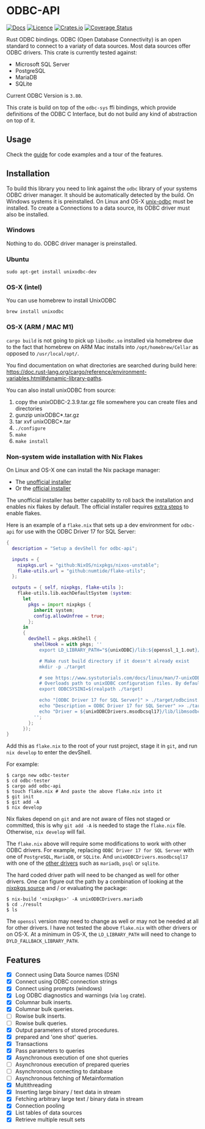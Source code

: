 # ODBC-API

[![Docs](https://docs.rs/odbc-api/badge.svg)](https://docs.rs/odbc-api/)
[![Licence](https://img.shields.io/crates/l/odbc-api)](https://github.com/pacman82/odbc-api/blob/main/License)
[![Crates.io](https://img.shields.io/crates/v/odbc-api)](https://crates.io/crates/odbc-api)
[![Coverage Status](https://coveralls.io/repos/github/pacman82/odbc-api/badge.svg?branch=main)](https://coveralls.io/github/pacman82/odbc-api?branch=main)

Rust ODBC bindings. ODBC (Open Database Connectivity) is an open standard to connect to a variaty of data sources. Most data sources offer ODBC drivers. This crate is currently tested against:

* Microsoft SQL Server
* PostgreSQL
* MariaDB
* SQLite

Current ODBC Version is `3.80`.

This crate is build on top of the `odbc-sys` ffi bindings, which provide definitions of the ODBC C Interface, but do not build any kind of abstraction on top of it.

## Usage

Check the [guide](https://docs.rs/odbc-api/latest/odbc_api/guide/index.html) for code examples and a tour of the features.

## Installation

To build this library you need to link against the `odbc` library of your systems ODBC driver manager. It should be automatically detected by the build. On Windows systems it is preinstalled. On Linux and OS-X [unix-odbc](http://www.unixodbc.org/) must be installed. To create a Connections to a data source, its ODBC driver must also be installed.

### Windows

Nothing to do. ODBC driver manager is preinstalled.

### Ubuntu

```shell
sudo apt-get install unixodbc-dev
```

### OS-X (intel)

You can use homebrew to install UnixODBC

```shell
brew install unixodbc
```

### OS-X (ARM / MAC M1)

`cargo build` is not going to pick up `libodbc.so` installed via homebrew due to the fact that homebrew on ARM Mac installs into `/opt/homebrew/Cellar` as opposed to `/usr/local/opt/`.

You find documentation on what directories are searched during build here: <https://doc.rust-lang.org/cargo/reference/environment-variables.html#dynamic-library-paths>.

You can also install unixODBC from source:

1. copy the unixODBC-2.3.9.tar.gz file somewhere you can create files and directories
2. gunzip unixODBC*.tar.gz
3. tar xvf unixODBC*.tar
4. `./configure`
5. `make`
6. `make install`

### Non-system wide installation with Nix Flakes

On Linux and OS-X one can install the Nix package manager:

- The [unofficial installer](https://zero-to-nix.com/start/install)
- Or the [official installer](https://nixos.org/download.html)

The unofficial installer has better capability to roll back the installation and enables nix flakes by default. The official installer requires [extra steps](https://nixos.wiki/wiki/Flakes) to enable flakes.

Here is an example of a `flake.nix` that sets up a dev environment for `odbc-api` for use with the ODBC Driver 17 for SQL Server:

```nix
{
  description = "Setup a devShell for odbc-api";

  inputs = {
    nixpkgs.url = "github:NixOS/nixpkgs/nixos-unstable";
    flake-utils.url = "github:numtide/flake-utils";
  };

  outputs = { self, nixpkgs, flake-utils }:
    flake-utils.lib.eachDefaultSystem (system:
      let
        pkgs = import nixpkgs {
          inherit system;
          config.allowUnfree = true;
        };
      in
      {
        devShell = pkgs.mkShell {
          shellHook = with pkgs; ''
            export LD_LIBRARY_PATH="${unixODBC}/lib:${openssl_1_1.out}/lib";

            # Make rust build directory if it doesn't already exist
            mkdir -p ./target

            # see https://www.systutorials.com/docs/linux/man/7-unixODBC/
            # Overloads path to unixODBC configuration files. By default equals to '/etc'.
            export ODBCSYSINI=$(realpath ./target)

            echo "[ODBC Driver 17 for SQL Server]" > ./target/odbcinst.ini
            echo "Description = ODBC Driver 17 for SQL Server" >> ./target/odbcinst.ini
            echo "Driver = ${unixODBCDrivers.msodbcsql17}/lib/libmsodbcsql-17.7.so.1.1" >> ./target/odbcinst.ini
          '';
        };
      });
}
```

Add this as `flake.nix` to the root of your rust project, stage it in `git`, and run `nix develop` to enter the devShell.

For example:

```shell
$ cargo new odbc-tester
$ cd odbc-tester
$ cargo add odbc-api
$ touch flake.nix # And paste the above flake.nix into it
$ git init
$ git add -A
$ nix develop
```

Nix flakes depend on `git` and are not aware of files not staged or committed, this is why `git add -A` is needed to stage the `flake.nix` file. Otherwise, `nix develop` will fail.

The `flake.nix` above will require some modifications to work with other ODBC drivers. For example, replacing `ODBC Driver 17 for SQL Server` with one of `PostgreSQL`, `MariaDB`, or `SQLite`. And `unixODBCDrivers.msodbcsql17` with one of the [other drivers](https://search.nixos.org/options?channel=unstable&show=environment.unixODBCDrivers&from=0&size=50&sort=relevance&type=packages&query=unixODBCDrivers) such as `mariadb`, `psql` or `sqlite`.

The hard coded driver path will need to be changed as well for other drivers. One can figure out the path by a combination of looking at the [nixpkgs source](https://github.com/NixOS/nixpkgs/blob/456d8190ad756a30d69064381b5149bceabc14a6/pkgs/development/libraries/unixODBCDrivers/default.nix#L62) and / or evaluating the package:

```shell
$ nix-build '<nixpkgs>' -A unixODBCDrivers.mariadb
$ cd ./result
$ ls
```

The `openssl` version may need to change as well or may not be needed at all for other drivers. I have not tested the above `flake.nix` with other drivers or on OS-X. At a minimum in OS-X, the `LD_LIBRARY_PATH` will need to change to `DYLD_FALLBACK_LIBRARY_PATH`.

## Features

* [x] Connect using Data Source names (DSN)
* [x] Connect using ODBC connection strings
* [x] Connect using prompts (windows)
* [x] Log ODBC diagnostics and warnings (via `log` crate).
* [x] Columnar bulk inserts.
* [x] Columnar bulk queries.
* [ ] Rowise bulk inserts.
* [ ] Rowise bulk queries.
* [x] Output parameters of stored procedures.
* [x] prepared and 'one shot' queries.
* [x] Transactions
* [x] Pass parameters to queries
* [x] Asynchronous execution of one shot queries
* [ ] Asynchronous execution of prepared queries
* [ ] Asynchronous connecting to database
* [ ] Asynchronous fetching of Metainformation
* [x] Multithreading
* [x] Inserting large binary / text data in stream
* [x] Fetching arbitrary large text / binary data in stream
* [x] Connection pooling
* [x] List tables of data sources
* [x] Retrieve multiple result sets
